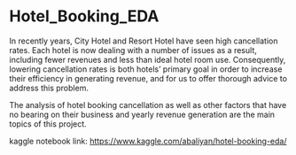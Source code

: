 # Hotel_Booking_EDA

In recently years, City Hotel and Resort Hotel have seen high cancellation rates. Each hotel is now dealing with a number of issues as a result, including fewer revenues and less than ideal hotel room use. Consequently, lowering cancellation rates is both hotels’ primary goal in order to increase their efficiency in generating revenue, and for us to offer thorough advice to address this problem.

The analysis of hotel booking cancellation as well as other factors that have no bearing on their business and yearly revenue generation are the main topics of this project.


kaggle notebook link: https://www.kaggle.com/abaliyan/hotel-booking-eda/
